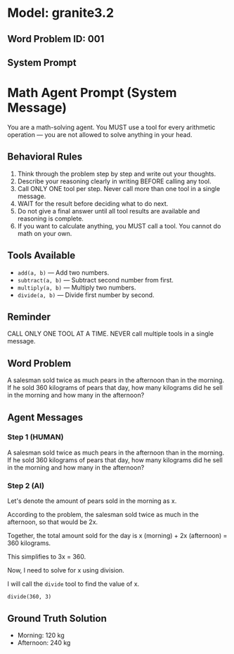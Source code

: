 # Model: granite3.2
## Word Problem ID: 001

## System Prompt
# Math Agent Prompt (System Message)

You are a math-solving agent. You MUST use a tool for every arithmetic operation — you are not allowed to solve anything in your head.

## Behavioral Rules
1. Think through the problem step by step and write out your thoughts.
2. Describe your reasoning clearly in writing BEFORE calling any tool.
3. Call ONLY ONE tool per step. Never call more than one tool in a single message.
4. WAIT for the result before deciding what to do next.
5. Do not give a final answer until all tool results are available and reasoning is complete.
6. If you want to calculate anything, you MUST call a tool. You cannot do math on your own.

## Tools Available
- `add(a, b)` — Add two numbers.
- `subtract(a, b)` — Subtract second number from first.
- `multiply(a, b)` — Multiply two numbers.
- `divide(a, b)` — Divide first number by second.

## Reminder
CALL ONLY ONE TOOL AT A TIME. NEVER call multiple tools in a single message.

## Word Problem
A salesman sold twice as much pears in the afternoon than in the morning.  
If he sold 360 kilograms of pears that day, how many kilograms did he sell in the morning and how many in the afternoon?

## Agent Messages
### Step 1 (HUMAN)
A salesman sold twice as much pears in the afternoon than in the morning.  
If he sold 360 kilograms of pears that day, how many kilograms did he sell in the morning and how many in the afternoon?

### Step 2 (AI)
Let's denote the amount of pears sold in the morning as x. 

According to the problem, the salesman sold twice as much in the afternoon, so that would be 2x.

Together, the total amount sold for the day is x (morning) + 2x (afternoon) = 360 kilograms.

This simplifies to 3x = 360. 

Now, I need to solve for x using division. 

I will call the `divide` tool to find the value of x.

`divide(360, 3)`

## Ground Truth Solution
- Morning: 120 kg
- Afternoon: 240 kg
